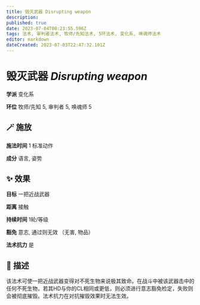 ```yaml
---
title: 毁灭武器 Disrupting weapon
description: 
published: true
date: 2023-07-04T00:23:55.596Z
tags: 法术, 审判者法术, 牧师/先知法术, 5环法术, 变化系, 唤魂师法术
editor: markdown
dateCreated: 2023-07-03T22:47:32.101Z
---
```


# **毁灭武器** *Disrupting weapon*

**学派** 变化系 

**环位** 牧师/先知 5, 审判者 5, 唤魂师 5

## 🪄 施放

**施法时间** 1 标准动作

**成分** 语言, 姿势

## ✨ 效果 

**目标** 一把近战武器 

**距离** 接触  

**持续时间** 1轮/等级 

**豁免** 意志, 通过则无效 （无害, 物品）

**法术抗力** 是

## 📖 描述

该法术可使一把近战武器变得对不死生物来说极其致命。在战斗中被该武器击中的任何不死生物，若其HD与你的CL相同或更低，则必须进行意志豁免检定，失败则会被彻底摧毁。法术抗力在对抗摧毁效果时无法生效。
    